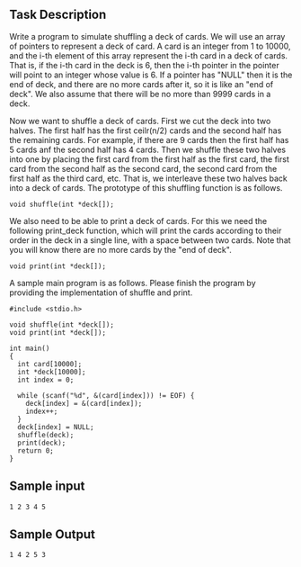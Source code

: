 ## Task Description ##

Write a program to simulate shuffling a deck of cards. We will use an array of pointers to represent a deck of card. A card is an integer from 1 to 10000, and the i-th element of this array represent the i-th card in a deck of cards. That is, if the i-th card in the deck is 6, then the i-th pointer in the pointer will point to an integer whose value is 6. If a pointer has "NULL" then it is the end of deck, and there are no more cards after it, so it is like an "end of deck". We also assume that there will be no more than 9999 cards in a deck.

Now we want to shuffle a deck of cards. First we cut the deck into two halves. The first half has the first ceilr(n/2) cards and the second half has the remaining cards. For example, if there are 9 cards then the first half has 5 cards anf the second half has 4 cards. Then we shuffle these two halves into one by placing the first card from the first half as the first card, the first card from the second half as the second card, the second card from the first half as the third card, etc. That is, we interleave these two halves back into a deck of cards. The prototype of this shuffling function is as follows.

```
void shuffle(int *deck[]);
```

We also need to be able to print a deck of cards. For this we need the following print_deck function, which will print the cards according to their order in the deck in a single line, with a space between two cards. Note that you will know there are no more cards by the "end of deck".

```
void print(int *deck[]);
```

A sample main program is as follows. Please finish the program by providing the implementation of shuffle and print.

```
#include <stdio.h>

void shuffle(int *deck[]);
void print(int *deck[]);

int main()
{
  int card[10000];
  int *deck[10000];
  int index = 0;

  while (scanf("%d", &(card[index])) != EOF) {
    deck[index] = &(card[index]);
    index++;
  }
  deck[index] = NULL;
  shuffle(deck);
  print(deck);  
  return 0;
}
```

## Sample input ##
```
1 2 3 4 5
```

## Sample Output ##
```
1 4 2 5 3
```